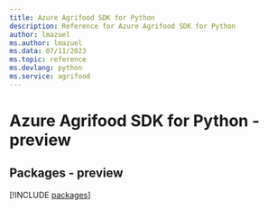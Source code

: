 ```yaml
---
title: Azure Agrifood SDK for Python
description: Reference for Azure Agrifood SDK for Python
author: lmazuel
ms.author: lmazuel
ms.data: 07/11/2023
ms.topic: reference
ms.devlang: python
ms.service: agrifood
---
```

# Azure Agrifood SDK for Python - preview
## Packages - preview
[!INCLUDE [packages](agrifood-index.md)]
